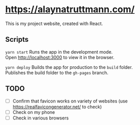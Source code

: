 # https://alaynatruttmann.com/

This is my project website, created with React.

## Scripts

`yarn start`
Runs the app in the development mode.\
Open [http://localhost:3000](http://localhost:3000) to view it in the browser.

`yarn deploy`
Builds the app for production to the `build` folder.\
Publishes the build folder to the `gh-pages` branch.

## TODO

- [ ] Confirm that favicon works on variety of websites (use https://realfavicongenerator.net/ to check)
- [ ] Check on my phone
- [ ] Check in various browsers
